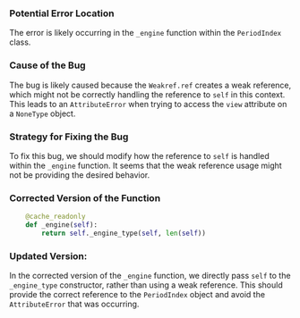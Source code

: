 ### Potential Error Location
The error is likely occurring in the `_engine` function within the `PeriodIndex` class.

### Cause of the Bug
The bug is likely caused because the `Weakref.ref` creates a weak reference, which might not be correctly handling the reference to `self` in this context. This leads to an `AttributeError` when trying to access the `view` attribute on a `NoneType` object.

### Strategy for Fixing the Bug
To fix this bug, we should modify how the reference to `self` is handled within the `_engine` function. It seems that the weak reference usage might not be providing the desired behavior.

### Corrected Version of the Function
```python
    @cache_readonly
    def _engine(self):
        return self._engine_type(self, len(self))
```

### Updated Version:
In the corrected version of the `_engine` function, we directly pass `self` to the `_engine_type` constructor, rather than using a weak reference. This should provide the correct reference to the `PeriodIndex` object and avoid the `AttributeError` that was occurring.